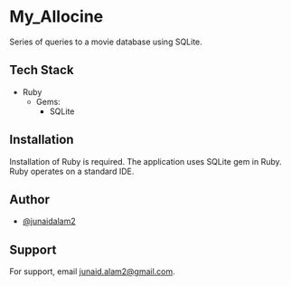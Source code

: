 # My_Allocine

Series of queries to a movie database using SQLite.

## Tech Stack

- Ruby
  - Gems:
    - SQLite

## Installation

Installation of Ruby is required. The application uses SQLite gem in Ruby. Ruby operates on a standard IDE.

## Author

- [@junaidalam2](https://github.com/junaidalam2)

## Support

For support, email junaid.alam2@gmail.com.
